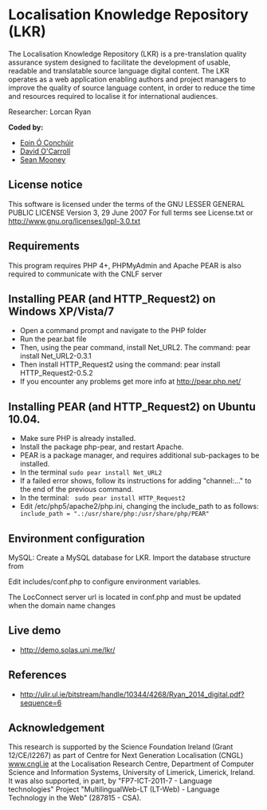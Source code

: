 # Localisation Knowledge Repository (LKR)
The Localisation Knowledge Repository (LKR) is a pre-translation quality assurance system designed to facilitate the development of usable, readable and translatable source language digital content.
The LKR operates as a web application enabling authors and project managers to improve the quality of source language content, in order to reduce the time and resources required to localise it for international audiences.

Researcher: Lorcan Ryan

**Coded by:**
* [Eoin Ó Conchúir](https://github.com/eocdev)
* [David O'Carroll](https://github.com/spaceindaver)
* [Sean Mooney](https://github.com/SeanMooney) 

## License notice
This software is licensed under the terms of the GNU LESSER GENERAL PUBLIC LICENSE Version 3, 29 June 2007 For full terms see License.txt or http://www.gnu.org/licenses/lgpl-3.0.txt

## Requirements 
This program requires PHP 4+, PHPMyAdmin and Apache
PEAR is also required to communicate with the CNLF server

## Installing PEAR (and HTTP_Request2) on Windows XP/Vista/7
* Open a command prompt and navigate to the PHP folder
* Run the pear.bat file
* Then, using the pear command, install Net_URL2. The command:
	pear install Net_URL2-0.3.1
* Then install HTTP_Request2 using the command:
	pear install HTTP_Request2-0.5.2
* If you encounter any problems get more info at http://pear.php.net/

## Installing PEAR (and HTTP_Request2) on Ubuntu 10.04.
* Make sure PHP is already installed.
* Install the package php-pear, and restart Apache.
* PEAR is a package manager, and requires additional sub-packages to be installed.
* In the terminal 
 ```sudo pear install Net_URL2```
* If a failed error shows, follow its instructions for adding "channel:..." to the end of the previous command.
* In the terminal: 
```	sudo pear install HTTP_Request2```
* Edit /etc/php5/apache2/php.ini, changing the include_path to as
follows:
```	include_path = ".:/usr/share/php:/usr/share/php/PEAR"```

## Environment configuration
MySQL:
Create a MySQL database for LKR. 
Import the database structure from 

Edit includes/conf.php to configure environment variables.

The LocConnect server url is located in conf.php and must be updated when the domain name changes

## Live demo
* http://demo.solas.uni.me/lkr/

## References
* http://ulir.ul.ie/bitstream/handle/10344/4268/Ryan_2014_digital.pdf?sequence=6

## Acknowledgement
This research is supported by the Science Foundation Ireland (Grant 12/CE/I2267) as part of Centre for Next Generation Localisation (CNGL) www.cngl.ie at the Localisation Research Centre, Department of Computer Science and Information Systems, University of Limerick, Limerick, Ireland. It was also supported, in part, by "FP7-ICT-2011-7 - Language technologies" Project "MultilingualWeb-LT (LT-Web) - Language Technology in the Web" (287815 - CSA).
